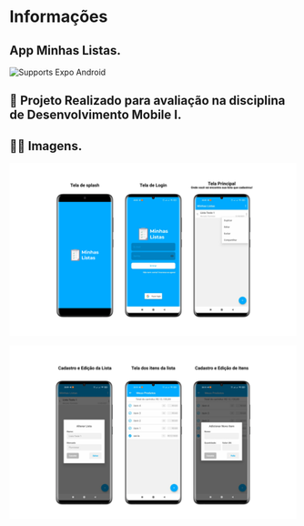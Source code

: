 # Informações
## App Minhas Listas.

<p>
  <!-- Android -->
  <img alt="Supports Expo Android" longdesc="Supports Expo Android" src="https://img.shields.io/badge/Android-4630EB.svg?style=flat-square&logo=ANDROID&labelColor=A4C639&logoColor=fff" />
</p>

## 🚀 Projeto Realizado para avaliação na disciplina de Desenvolvimento Mobile I.

<p>
  
</p>

## 👍🏾 Imagens.

![Simulator Example](https://raw.githubusercontent.com/victorborges97/repo-img/main/App%20Minhas%20Listas/1.png)

![Simulator Example](https://raw.githubusercontent.com/victorborges97/repo-img/main/App%20Minhas%20Listas/2.png)

